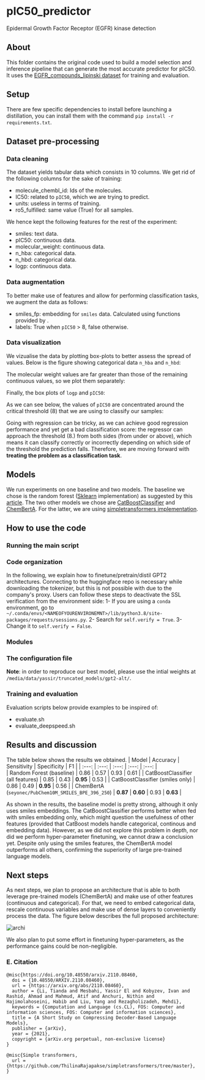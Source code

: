 # pIC50_predictor
Epidermal Growth Factor Receptor (EGFR) kinase detection


## About
This folder contains the original code used to build a model selection and inference pipeline that can generate the most accurate predictor for pIC50. It uses the [EGFR_compounds_lipinski dataset](https://raw.githubusercontent.com/volkamerlab/teachopencadd/master/teachopencadd/talktorials/T002_compound_adme/data/EGFR_compounds_lipinski.csv) for training and evaluation.

## Setup
There are few specific dependencies to install before launching a distillation, you can install them with the command `pip install -r requirements.txt`.

## Dataset pre-processing
### Data cleaning
The dataset yields tabular data which consists in 10 columns. We get rid of the following columns for the sake of training:
- molecule_chembl_id: Ids of the molecules.
- IC50: related to `pIC50`, which we are trying to predict.
- units: useless in terms of training.
- ro5_fulfilled: same value (True) for all samples.

We hence kept the following features for the rest of the experiment:
- smiles: text data.
- pIC50: continuous data.
- molecular_weight: continuous data.
- n_hba: categorical data.
- n_hbd: categorical data.
- logp: continuous data.

### Data augmentation
To better make use of features and allow for performing classification tasks, we augment the data as follows:
- smiles_fp: embedding for `smiles` data. Calculated using functions provided by []().
- labels: True when `pIC50` > 8, false otherwise.

### Data visualization
We vizualise the data by plotting box-plots to better assess the spread of values. Below is the figure showing categorical data `n_hba` and `n_hbd`:

The molecular weight values are far greater than those of the remaining continuous values, so we plot them separately:


Finally, the box plots of `logp` and `pIC50`:

As we can see below, the values of `pIC50` are concentrated around the critical threshold (8) that we are using to classify our samples: 

Going with regression can be tricky, as we can achieve good regression performance and yet get a bad classification score: the regressor can approach the threshold (8.) from both sides (from under or above), which means it can classify correctly or incorrectly depending on which side of the threshold the prediction falls. Therefore, we are moving forward with **treating the problem as a classification task**.


## Models
We run experiments on one baseline and two models. The baseline we chose is the random forest ([Sklearn]() implementation) as suggested by this [article](). The two other models we chose are [CatBoostClassifier]() and [ChemBertA](). For the latter, we are using [simpletransformers implementation]().

## How to use the code

### Running the main script

### Code organization
In the following, we explain how to finetune/pretrain/distil GPT2 architectures. Connecting to the huggingface repo is necessary while downloading the tokenizer, but this is not possible with due to the company's proxy. Users can follow these steps to deactivate the SSL verification from the environment side:
1- If you are using a `conda` environment, go to `~/.conda/envs/<NAMEOFYOURENVIRONEMNT>/lib/python3.8/site-packages/requests/sessions.py`.
2- Search for `self.verify = True`.
3- Change it to `self.verify = False`.

### Modules

### The configuration file


**Note**: in order to reproduce our best model, please use the intial weights at `/media/data/yassir/truncated_models/gpt2-alt/`.

### Training and evaluation 
Evaluation scripts below provide examples to be inspired of:
- evaluate.sh
- evaluate_deepspeed.sh

## Results and discussion
The table below shows the results we obtained.
| Model | Accuracy | Sensitivity | Specificity | F1 |
|  :---: |  :---: |  :---:  |  :---: |  :---:  |  
| Random Forest (baseline) | 0.86 | 0.57 | 0.93 | 0.61 |
| CatBoostClassifier (all features) | 0.85 | 0.43 | **0.95** | 0.53 |
| CatBoostClassifier (smiles only) | 0.86 | 0.49 | **0.95** | 0.56 |
| ChemBertA (`seyonec/PubChem10M_SMILES_BPE_396_250`) | **0.87** | **0.60** | 0.93 | **0.63** |

As shown in the results, the baseline model is pretty strong, although it only uses smiles embeddings. The CatBoostClassifier performs better when fed with smiles embedding only, which might question the usefulness of other features (provided that CatBoost models handle categorical, continous and embedding data). However, as we did not explore this problem in depth, nor did we perform hyper-parameter finetuning, we cannot draw a conclusion yet. Despite only using the smiles features, the ChemBertA model outperforms all others, confirming the superiority of large pre-trained language models.

## Next steps
As next steps, we plan to propose an architecture that is able to both leverage pre-trained models (ChemBertA) and make use of other features (continuous and categorical). For that, we need to embed categorical data, rescale continuous variables and make use of dense layers to conveniently process the data. The figure below describes the full proposed architecture:

![archi](https://github.com/EmYassir/pIC50_predictor/assets/20977650/20bbe5b5-76cd-4104-bcbe-9635afcb73e3)

We also plan to put some effort in finetuning hyper-parameters, as the performance gains could be non-negligible. 

### E. Citation

```
@misc{https://doi.org/10.48550/arxiv.2110.08460,
  doi = {10.48550/ARXIV.2110.08460},
  url = {https://arxiv.org/abs/2110.08460},
  author = {Li, Tianda and Mesbahi, Yassir El and Kobyzev, Ivan and Rashid, Ahmad and Mahmud, Atif and Anchuri, Nithin and Hajimolahoseini, Habib and Liu, Yang and Rezagholizadeh, Mehdi},
  keywords = {Computation and Language (cs.CL), FOS: Computer and information sciences, FOS: Computer and information sciences},
  title = {A Short Study on Compressing Decoder-Based Language Models},
  publisher = {arXiv},
  year = {2021},
  copyright = {arXiv.org perpetual, non-exclusive license}
}

@misc{Simple transformers,
  url = {https://github.com/ThilinaRajapakse/simpletransformers/tree/master},
}

```
